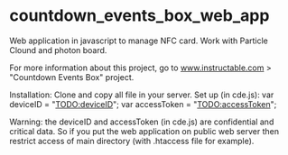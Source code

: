 # countdown_events_box_web_app

Web application in javascript to manage NFC card. Work with Particle Clound and photon board.

For more information about this project, go to www.instructable.com > "Countdown Events Box" project.

Installation:
Clone and copy all file in your server.
Set up (in cde.js):
var deviceID    = "<TODO:deviceID>";
var accessToken = "<TODO:accessToken>";

Warning: the deviceID and accessToken  (in cde.js) are confidential and critical data. 
So if you put the web application on public web server then restrict access of main directory (with .htaccess file for example).​
